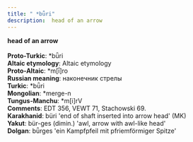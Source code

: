 ```yaml
---
title: " *bǖri"
description:  head of an arrow
---
```

<strong> head of an arrow</strong><br><br>
<strong>Proto-Turkic</strong>:  *bǖri<br>
<strong>Altaic etymology</strong>:  Altaic etymology<br>
<strong> Proto-Altaic</strong>:  *m[ī́]ro<br>
<strong>Russian meaning</strong>:  наконечник стрелы<br>
<strong>Turkic</strong>:  *bǖri<br>
<strong>Mongolian</strong>:  *merge-n<br>
<strong>Tungus-Manchu</strong>:  *m[i]rV<br>
<strong>Comments</strong>:  EDT 356, VEWT 71, Stachowski 69.<br>
<strong>Karakhanid</strong>:  büri 'end of shaft inserted into arrow head' (MK)<br>
<strong>Yakut</strong>:  bür-ges (dimin.) 'awl, arrow with awl-like head'<br>
<strong>Dolgan</strong>:  bǖrges 'ein Kampfpfeil mit pfriemförmiger Spitze'<br>


